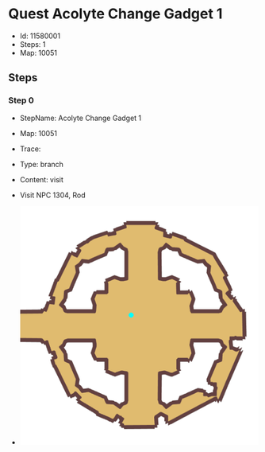 # Quest Acolyte Change Gadget 1

- Id: 11580001
- Steps: 1
- Map: 10051

## Steps

### Step 0
- StepName:  Acolyte Change Gadget 1
- Map:  10051
- Trace:  
- Type:  branch
- Content:  visit
- Visit NPC 1304, Rod

- ![images/11580001_0.png](images/11580001_0.png)


